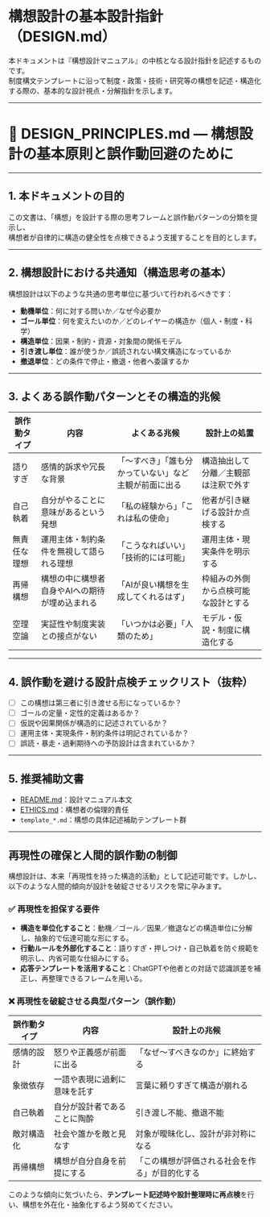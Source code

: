# 構想設計の基本設計指針（DESIGN.md）

本ドキュメントは『構想設計マニュアル』の中核となる設計指針を記述するものです。  
制度構文テンプレートに沿って制度・政策・技術・研究等の構想を記述・構造化する際の、基本的な設計視点・分解指針を示します。

---

# 🧩 DESIGN_PRINCIPLES.md ― 構想設計の基本原則と誤作動回避のために

---

## 1. 本ドキュメントの目的

この文書は、「構想」を設計する際の思考フレームと誤作動パターンの分類を提示し、  
構想者が自律的に構造の健全性を点検できるよう支援することを目的とします。

---

## 2. 構想設計における共通知（構造思考の基本）

構想設計は以下のような共通の思考単位に基づいて行われるべきです：

- **動機単位**：何に対する問いか／なぜ今必要か
- **ゴール単位**：何を変えたいのか／どのレイヤーの構造か（個人・制度・科学）
- **構造単位**：因果・制約・資源・対象間の関係モデル
- **引き渡し単位**：誰が使うか／誤読されない構文構造になっているか
- **撤退単位**：どの条件で停止・撤退・他者へ委譲するか

---

## 3. よくある誤作動パターンとその構造的兆候

| 誤作動タイプ | 内容 | よくある兆候 | 設計上の処置 |
|--------------|------|----------------|------------------|
| 語りすぎ     | 感情的訴求や冗長な背景 | 「〜すべき」「誰も分かっていない」など主観が前面に出る | 構造抽出して分離／主観部は注釈で外す |
| 自己執着     | 自分がやることに意味があるという発想 | 「私の経験から」「これは私の使命」 | 他者が引き継げる設計か点検する |
| 無責任な理想 | 運用主体・制約条件を無視して語られる理想 | 「こうなればいい」「技術的には可能」 | 運用主体・現実条件を明示する |
| 再帰構想     | 構想の中に構想者自身やAIへの期待が埋め込まれる | 「AIが良い構想を生成してくれるはず」 | 枠組みの外側から点検可能な設計とする |
| 空理空論     | 実証性や制度実装との接点がない | 「いつかは必要」「人類のため」 | モデル・仮説・制度に構造化する |

---

## 4. 誤作動を避ける設計点検チェックリスト（抜粋）

- [ ] この構想は第三者に引き渡せる形になっているか？
- [ ] ゴールの定量・定性的定義はあるか？
- [ ] 仮説や因果関係が構造的に記述されているか？
- [ ] 運用主体・実現条件・制約条件は明記されているか？
- [ ] 誤読・暴走・過剰期待への予防設計は含まれているか？

---

## 5. 推奨補助文書

- [README.md](../README.md)：設計マニュアル本文
- [ETHICS.md](./ETHICS.md)：構想者の倫理的責任
- `template_*.md`：構想の具体記述補助テンプレート群
---

## 再現性の確保と人間的誤作動の制御

構想設計は、本来「再現性を持った構造的活動」として記述可能です。しかし、以下のような人間的傾向が設計を破綻させるリスクを常に孕みます。

### ✅ 再現性を担保する要件

- **構造を単位化すること**：動機／ゴール／因果／撤退などの構造単位に分解し、抽象的で伝達可能な形にする。
- **行動ルールを外部化すること**：語りすぎ・押しつけ・自己執着を防ぐ規範を明示し、内省可能な仕組みにする。
- **応答テンプレートを活用すること**：ChatGPTや他者との対話で認識誤差を補正し、再整理できるフレームを用いる。

### ❌ 再現性を破綻させる典型パターン（誤作動）

| 誤作動タイプ | 内容 | 設計上の兆候 |
|--------------|------|--------------------|
| 感情的設計   | 怒りや正義感が前面に出る | 「なぜ〜すべきなのか」に終始する |
| 象徴依存     | 一語や表現に過剰に意味を託す | 言葉に頼りすぎて構造が崩れる |
| 自己執着     | 自分が設計者であることに陶酔 | 引き渡し不能、撤退不能 |
| 敵対構造化   | 社会や誰かを敵と見なす | 対象が曖昧化し、設計が非対称になる |
| 再帰構想     | 構想が自分自身を前提にする | 「この構想が評価される社会を作る」が目的化する |

このような傾向に気づいたら、**テンプレート記述時や設計整理時に再点検**を行い、構想を外在化・抽象化するよう努めてください。
